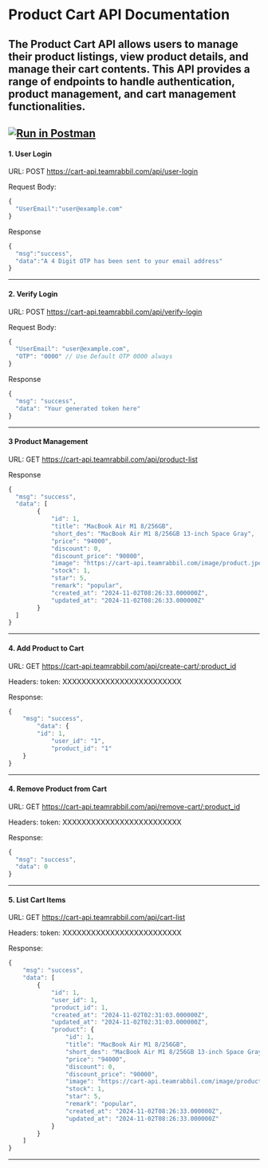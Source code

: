 # Product Cart API Documentation
The Product Cart API allows users to manage their product listings, view product details, and manage their cart contents. This API provides a range of endpoints to handle authentication, product management, and cart management functionalities.
---
[![Run in Postman](https://run.pstmn.io/button.svg)](https://documenter.getpostman.com/view/9518923/2sAXqwaLEB)
---
####

#### 1. User Login

URL: POST https://cart-api.teamrabbil.com/api/user-login

Request Body: 

```js
{
  "UserEmail":"user@example.com"
}
```
Response

```js
{
  "msg":"success",
  "data":"A 4 Digit OTP has been sent to your email address"
}
```
---

#### 2. Verify Login
URL: POST https://cart-api.teamrabbil.com/api/verify-login

Request Body:

```js
{
  "UserEmail": "user@example.com",
  "OTP": "0000" // Use Default OTP 0000 always 
}
```
Response

```js
{
  "msg": "success",
  "data": "Your generated token here"
}

```
---

#### 3 Product Management
URL: GET https://cart-api.teamrabbil.com/api/product-list

Response

```js
{
  "msg": "success",
  "data": [
        {
            "id": 1,
            "title": "MacBook Air M1 8/256GB",
            "short_des": "MacBook Air M1 8/256GB 13-inch Space Gray",
            "price": "94000",
            "discount": 0,
            "discount_price": "90000",
            "image": "https://cart-api.teamrabbil.com/image/product.jpeg",
            "stock": 1,
            "star": 5,
            "remark": "popular",
            "created_at": "2024-11-02T08:26:33.000000Z",
            "updated_at": "2024-11-02T08:26:33.000000Z"
        }
  ]
}
```
---

#### 4. Add Product to Cart
URL: GET https://cart-api.teamrabbil.com/api/create-cart/:product_id

Headers: token: XXXXXXXXXXXXXXXXXXXXXXXXX

Response: 

```js
{
    "msg": "success",
        "data": {
        "id": 1,
            "user_id": "1",
            "product_id": "1"
    }
}
```
---

#### 4. Remove Product from Cart
URL: GET https://cart-api.teamrabbil.com/api/remove-cart/:product_id

Headers: token: XXXXXXXXXXXXXXXXXXXXXXXXX

Response: 

```js
{
  "msg": "success",
  "data": 0
}

```
---

#### 5. List Cart Items
URL: GET https://cart-api.teamrabbil.com/api/cart-list

Headers: token: XXXXXXXXXXXXXXXXXXXXXXXXX

Response:
```js
{
    "msg": "success",
    "data": [
        {
            "id": 1,
            "user_id": 1,
            "product_id": 1,
            "created_at": "2024-11-02T02:31:03.000000Z",
            "updated_at": "2024-11-02T02:31:03.000000Z",
            "product": {
                "id": 1,
                "title": "MacBook Air M1 8/256GB",
                "short_des": "MacBook Air M1 8/256GB 13-inch Space Gray",
                "price": "94000",
                "discount": 0,
                "discount_price": "90000",
                "image": "https://cart-api.teamrabbil.com/image/product.jpeg",
                "stock": 1,
                "star": 5,
                "remark": "popular",
                "created_at": "2024-11-02T08:26:33.000000Z",
                "updated_at": "2024-11-02T08:26:33.000000Z"
            }
        }
    ]
}
```
---